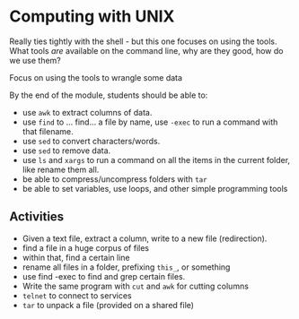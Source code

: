 Computing with UNIX
====================

Really ties tightly with the shell - but this one focuses
on using the tools. What tools _are_ available on the command line,
why are they good, how do we use them?

Focus on using the tools to wrangle some data

By the end of the module, students should be able to:

* use `awk` to extract columns of data.
* use `find` to ... find... a file by name, use `-exec` to run a command with
  that filename.
* use `sed` to convert characters/words.
* use `sed` to remove data.
* use `ls` and `xargs` to run a command on all the items in the current folder,
  like rename them all.
* be able to compress/uncompress folders with `tar`
* be able to set variables, use loops, and other simple programming tools

Activities
----------

* Given a text file, extract a column, write to a new file (redirection).
* find a file in a huge corpus of files
* within that, find a certain line
* rename all files in a folder, prefixing `this_`, or something
* use find -exec to find and grep certain files.
* Write the same program with `cut` and `awk` for cutting
  columns
* `telnet` to connect to services
* `tar` to unpack a file (provided on a shared file)
